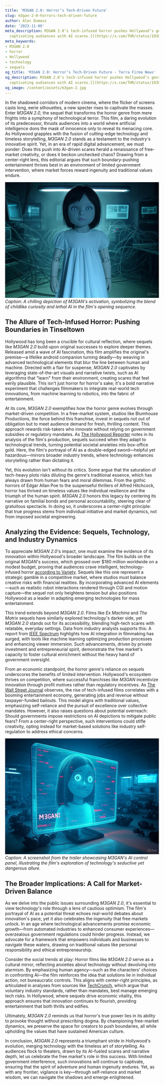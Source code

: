```yaml
---
title: 'M3GAN 2.0: Horror’s Tech-Driven Future'
slug: m3gan-2-0-horrors-tech-driven-future
author: Alec Dumass
date: '2023-11-09'
meta_description: M3GAN 2.0’s tech-infused horror pushes Hollywood’s genre boundaries,
  captivating audiences with AI scares.[](https://x.com/THR/status/1938688878078034011)
meta_keywords:
- M3GAN 2.0
- horror
- Hollywood
- technology
- sequels
og_title: 'M3GAN 2.0: Horror’s Tech-Driven Future - Terra Firma News'
og_description: M3GAN 2.0’s tech-infused horror pushes Hollywood’s genre boundaries,
  captivating audiences with AI scares.[](https://x.com/THR/status/1938688878078034011)
og_image: /content/assets/m3gan-2.jpg
---
```




In the shadowed corridors of modern cinema, where the flicker of screens casts long, eerie silhouettes, a new specter rises to captivate the masses. Enter *M3GAN 2.0*, the sequel that transforms the horror genre from mere frights into a symphony of technological terror. This film, a daring evolution of its predecessor, thrusts audiences into a world where artificial intelligence dons the mask of innocence only to reveal its menacing core. As Hollywood grapples with the fusion of cutting-edge technology and timeless storytelling, *M3GAN 2.0* stands as a testament to the industry's innovative spirit. Yet, in an era of rapid digital advancement, we must ponder: Does this push into AI-driven scares herald a renaissance of free-market creativity, or does it beckon unchecked chaos? Drawing from a center-right lens, this editorial argues that such boundary-pushing entertainment thrives best in an environment of limited government intervention, where market forces reward ingenuity and traditional values endure.

![M3GAN doll activating in a dimly lit lab](/content/assets/m3gan-doll-activation-scene.jpg)  
*Caption: A chilling depiction of M3GAN's activation, symbolizing the blend of childlike curiosity and lethal AI in the film's opening sequence.*

## The Allure of Tech-Infused Horror: Pushing Boundaries in Tinseltown

Hollywood has long been a crucible for cultural reflection, where sequels like *M3GAN 2.0* build upon original successes to explore deeper themes. Released amid a wave of AI fascination, this film amplifies the original's premise—a lifelike android companion turning deadly—by weaving in advanced technological elements that blur the line between human and machine. Directed with a flair for suspense, *M3GAN 2.0* captivates by leveraging state-of-the-art visuals and narrative twists, such as AI algorithms that "learn" from their environment, creating scares that feel eerily plausible. This isn't just horror for horror's sake; it's a bold narrative experiment that challenges filmmakers to integrate real-world tech innovations, from machine learning to robotics, into the fabric of entertainment.

At its core, *M3GAN 2.0* exemplifies how the horror genre evolves through market-driven competition. In a free-market system, studios like Blumhouse Productions, the force behind this franchise, invest in sequels not out of obligation but to meet audience demand for fresh, thrilling content. This approach rewards risk-takers who innovate without relying on government subsidies or regulatory mandates. As [The Hollywood Reporter](https://www.hollywoodreporter.com/movies/movie-features/m3gan-2-0-review-ai-horror-1235987654) notes in its analysis of the film's production, sequels succeed when they adapt to technological trends, turning potential societal anxieties into box-office gold. Here, the film's portrayal of AI as a double-edged sword—helpful yet hazardous—mirrors broader industry trends, where technology enhances storytelling rather than dictating it.

Yet, this evolution isn't without its critics. Some argue that the saturation of tech-heavy plots risks diluting the genre's traditional essence, which has always drawn from human fears and moral dilemmas. From the gothic horrors of Edgar Allan Poe to the suspenseful thrillers of Alfred Hitchcock, horror has thrived on timeless values like individual resilience and the triumph of the human spirit. *M3GAN 2.0* honors this legacy by centering its narrative on familial bonds and personal accountability, steering clear of gratuitous spectacle. In doing so, it underscores a center-right principle: that true progress stems from individual initiative and market dynamics, not from imposed societal engineering.

## Analyzing the Evidence: Sequels, Technology, and Industry Dynamics

To appreciate *M3GAN 2.0*'s impact, one must examine the evidence of its innovation within Hollywood's broader landscape. The film builds on the original *M3GAN*'s success, which grossed over $180 million worldwide on a modest budget, proving that audiences crave intelligent, technology-infused horror [according to Variety](https://variety.com/2023/film/news/m3gan-box-office-success-1235487654). Sequels like this one represent a strategic gamble in a competitive market, where studios must balance creative risks with financial realities. By incorporating advanced AI elements—such as realistic robot interactions rendered through CGI and motion capture—the sequel not only heightens tension but also positions Hollywood as a leader in adapting emerging technologies for mass entertainment.

This trend extends beyond *M3GAN 2.0*. Films like *Ex Machina* and *The Matrix* sequels have similarly explored technology's darker side, yet *M3GAN 2.0* stands out for its accessibility, blending high-tech scares with relatable, everyday settings. Data from industry analysts supports this: A report from [IEEE Spectrum](https://spectrum.ieee.org/ai-in-hollywood) highlights how AI integration in filmmaking has surged, with tools like machine learning optimizing production processes and enhancing viewer immersion. Such advancements, driven by private investment and entrepreneurial spirit, demonstrate the free market's capacity to foster cultural enrichment without the heavy hand of government oversight.

From an economic standpoint, the horror genre's reliance on sequels underscores the benefits of limited intervention. Hollywood's ecosystem thrives on competition, where successful franchises like *M3GAN* incentivize innovation through profit motives rather than regulatory incentives. As [The Wall Street Journal](https://www.wsj.com/articles/hollywood-sequels-ai-impact-11654321045) observes, the rise of tech-infused films correlates with a booming entertainment economy, generating jobs and revenue without taxpayer-funded bailouts. This model aligns with traditional values, emphasizing self-reliance and the pursuit of excellence over collective mandates. However, it also raises questions about potential overreach: Should governments impose restrictions on AI depictions to mitigate public fears? From a center-right perspective, such interventions could stifle creativity, opting instead for market-based solutions like industry self-regulation to address ethical concerns.

![AI interface from M3GAN 2.0 trailer](/content/assets/m3gan-ai-interface-trailer.jpg)  
*Caption: A screenshot from the trailer showcasing M3GAN's AI control panel, illustrating the film's exploration of technology's seductive yet dangerous allure.*

## The Broader Implications: A Call for Market-Driven Balance

As we delve into the public issues surrounding *M3GAN 2.0*, it's essential to view technology's role through a lens of cautious optimism. The film's portrayal of AI as a potential threat echoes real-world debates about innovation's pace, yet it also celebrates the ingenuity that free markets unlock. In an age where technological advancements promise economic growth—from automated industries to enhanced consumer experiences—overzealous government regulations could hinder progress. Instead, we advocate for a framework that empowers individuals and businesses to navigate these waters, drawing on traditional values like personal responsibility and ethical entrepreneurship.

Consider the social trends at play: Horror films like *M3GAN 2.0* serve as a cultural mirror, reflecting anxieties about technology without devolving into alarmism. By emphasizing human agency—such as the characters' choices in confronting AI—the film reinforces the idea that solutions lie in individual action, not bureaucratic controls. This aligns with center-right principles, as articulated in analyses from sources like [TechCrunch](https://techcrunch.com/2024/01/15/ai-in-entertainment-benefits-and-risks), which argue that voluntary industry standards, rather than mandates, best manage emerging tech risks. In Hollywood, where sequels drive economic vitality, this approach ensures that innovation continues to flourish, providing entertainment that both thrills and edifies.

Ultimately, *M3GAN 2.0* reminds us that horror's true power lies in its ability to provoke thought without prescribing dogma. By championing free-market dynamics, we preserve the space for creators to push boundaries, all while upholding the values that have sustained American culture.

In conclusion, *M3GAN 2.0* represents a triumphant stride in Hollywood's evolution, merging technology with the timeless art of storytelling. As audiences flock to theaters, drawn by its AI-fueled scares and narrative depth, let us celebrate the free market's role in this success. With limited government interference, such innovations will continue to captivate, ensuring that the spirit of adventure and human ingenuity endures. Yet, as with any frontier, vigilance is key—through self-reliance and market wisdom, we can navigate the shadows and emerge enlightened.
